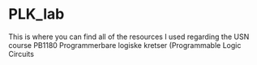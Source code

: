 # PLK_lab
This is where you can find all of the resources I used regarding the USN course PB1180 Programmerbare logiske kretser (Programmable Logic Circuits
